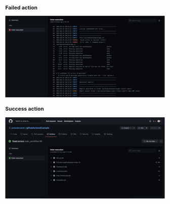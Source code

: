### Failed action
![Failed pipeline](./images/failed_pipeline.png)

### Success action
![Success pipeline](./images/success_pipeline.png)